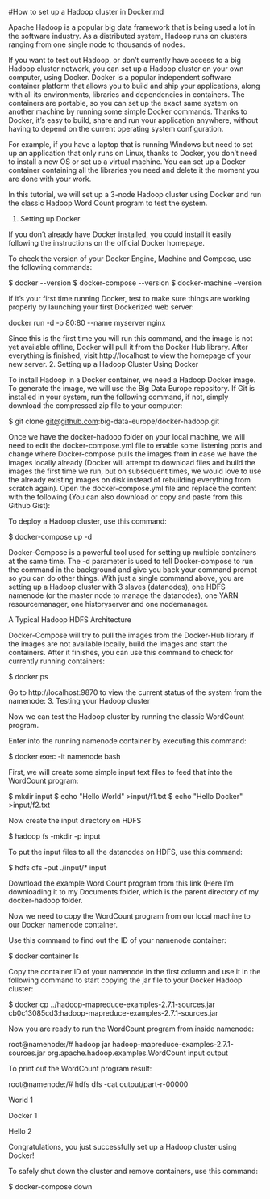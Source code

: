 #How to set up a Hadoop cluster in Docker.md

Apache Hadoop is a popular big data framework that is being used a lot in the software industry. As a distributed system, Hadoop runs on clusters ranging from one single node to thousands of nodes.

If you want to test out Hadoop, or don’t currently have access to a big Hadoop cluster network, you can set up a Hadoop cluster on your own computer, using Docker. Docker is a popular independent software container platform that allows you to build and ship your applications, along with all its environments, libraries and dependencies in containers. The containers are portable, so you can set up the exact same system on another machine by running some simple Docker commands. Thanks to Docker, it’s easy to build, share and run your application anywhere, without having to depend on the current operating system configuration.

For example, if you have a laptop that is running Windows but need to set up an application that only runs on Linux, thanks to Docker, you don’t need to install a new OS or set up a virtual machine. You can set up a Docker container containing all the libraries you need and delete it the moment you are done with your work.

In this tutorial, we will set up a 3-node Hadoop cluster using Docker and run the classic Hadoop Word Count program to test the system.
1. Setting up Docker

If you don’t already have Docker installed, you could install it easily following the instructions on the official Docker homepage.

To check the version of your Docker Engine, Machine and Compose, use the following commands:

$ docker --version
$ docker-compose --version
$ docker-machine –version

If it’s your first time running Docker, test to make sure things are working properly by launching your first Dockerized web server:

docker run -d -p 80:80 --name myserver nginx

Since this is the first time you will run this command, and the image is not yet available offline, Docker will pull it from the Docker Hub library. After everything is finished, visit http://localhost to view the homepage of your new server.
2. Setting up a Hadoop Cluster Using Docker

To install Hadoop in a Docker container, we need a Hadoop Docker image. To generate the image, we will use the Big Data Europe repository. If Git is installed in your system, run the following command, if not, simply download the compressed zip file to your computer:

$ git clone git@github.com:big-data-europe/docker-hadoop.git

Once we have the docker-hadoop folder on your local machine, we will need to edit the docker-compose.yml file to enable some listening ports and change where Docker-compose pulls the images from in case we have the images locally already (Docker will attempt to download files and build the images the first time we run, but on subsequent times, we would love to use the already existing images on disk instead of rebuilding everything from scratch again). Open the docker-compose.yml file and replace the content with the following (You can also download or copy and paste from this Github Gist):

To deploy a Hadoop cluster, use this command:

$ docker-compose up -d

Docker-Compose is a powerful tool used for setting up multiple containers at the same time. The -d parameter is used to tell Docker-compose to run the command in the background and give you back your command prompt so you can do other things. With just a single command above, you are setting up a Hadoop cluster with 3 slaves (datanodes), one HDFS namenode (or the master node to manage the datanodes), one YARN resourcemanager, one historyserver and one nodemanager.

A Typical Hadoop HDFS Architecture

Docker-Compose will try to pull the images from the Docker-Hub library if the images are not available locally, build the images and start the containers. After it finishes, you can use this command to check for currently running containers:

$ docker ps

Go to http://localhost:9870 to view the current status of the system from the namenode:
3. Testing your Hadoop cluster

Now we can test the Hadoop cluster by running the classic WordCount program.

Enter into the running namenode container by executing this command:

$ docker exec -it namenode bash

First, we will create some simple input text files to feed that into the WordCount program:

$ mkdir input
$ echo "Hello World" >input/f1.txt
$ echo "Hello Docker" >input/f2.txt

Now create the input directory on HDFS

$ hadoop fs -mkdir -p input

To put the input files to all the datanodes on HDFS, use this command:

$ hdfs dfs -put ./input/* input

Download the example Word Count program from this link (Here I’m downloading it to my Documents folder, which is the parent directory of my docker-hadoop folder.

Now we need to copy the WordCount program from our local machine to our Docker namenode container.

Use this command to find out the ID of your namenode container:

$ docker container ls

Copy the container ID of your namenode in the first column and use it in the following command to start copying the jar file to your Docker Hadoop cluster:

$ docker cp ../hadoop-mapreduce-examples-2.7.1-sources.jar cb0c13085cd3:hadoop-mapreduce-examples-2.7.1-sources.jar

Now you are ready to run the WordCount program from inside namenode:

root@namenode:/# hadoop jar hadoop-mapreduce-examples-2.7.1-sources.jar org.apache.hadoop.examples.WordCount input output

To print out the WordCount program result:

root@namenode:/# hdfs dfs -cat output/part-r-00000

World 1

Docker 1

Hello 2

Congratulations, you just successfully set up a Hadoop cluster using Docker!

To safely shut down the cluster and remove containers, use this command:

$ docker-compose down